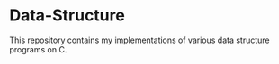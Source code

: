 # Data-Structure
This repository contains my implementations of various data structure programs on C.
